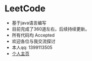 # LeetCode
* 基于java语言编写
* 目前完成了360道左右，后续持续更新。
* 所有代码均 Accepted
* 欢迎各位与我交流探讨
* 本人qq: 1399113505
* [个人主页](https://leetcode-cn.com/u/yourfantasy/)
